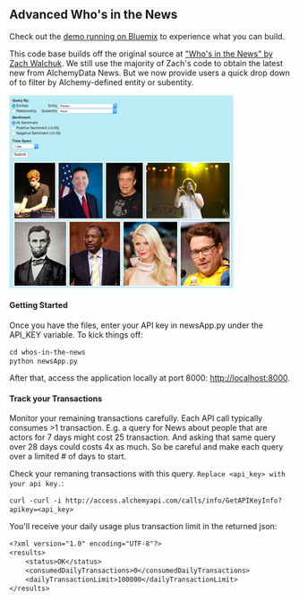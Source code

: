 ## Advanced Who's in the News
Check out the [demo running on Bluemix](http://whos-in-the-news-advanced.mybluemix.net) to experience what you can build.

This code base builds off the original source at ["Who's in the News" by Zach Walchuk](https://developer.ibm.com/watson/blog/2015/05/11/whos-in-the-news-an-alchemydata-news-application/).  We still use the majority of Zach's code to obtain the latest new from AlchemyData News.  But we now provide users a quick drop down of to filter by Alchemy-defined entity or subentity.

[![](wiki/media/demo_screenshot.png)](http://ipa-demo-anthony.mybluemix.net/)


#### Getting Started
Once you have the files, enter your API key in newsApp.py under the API_KEY variable. To kick things off:

```
cd whos-in-the-news
python newsApp.py
```
After that, access the application locally at port 8000: [http://localhost:8000](http://localhost:8000). 

#### Track your Transactions
Monitor your remaining transactions carefully.  Each API call typically consumes >1 transaction.  E.g. a query for News about people that are actors for 7 days might cost 25 transaction.  And asking that same query over 28 days could costs 4x as much.  So be careful and make each query over a limited # of days to start.

Check your remaning transactions with this query.  `Replace <api_key> with your api key.`:
```
curl -curl -i http://access.alchemyapi.com/calls/info/GetAPIKeyInfo?apikey=<api_key>
```
You'll receive your daily usage plus transaction limit in the returned json:
```
<?xml version="1.0" encoding="UTF-8"?>
<results>
    <status>OK</status>
    <consumedDailyTransactions>0</consumedDailyTransactions>
    <dailyTransactionLimit>100000</dailyTransactionLimit>
</results>
```







